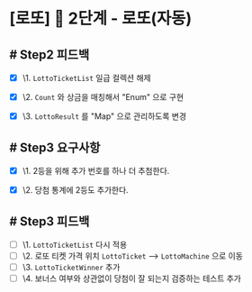 # [로또] 🚀 2단계 - 로또(자동)


## # Step2 피드백

- [x] \1. `LottoTicketList` 일급 컬렉션 해제
- [x] \2. `Count` 와 상금을 매칭해서 "Enum" 으로 구현
- [x] \3. `LottoResult` 를 "Map" 으로 관리하도록 변경


## # Step3 요구사항

- [x] \1. 2등을 위해 추가 번호를 하나 더 추첨한다.
- [x] \2. 당첨 통계에 2등도 추가한다.


## # Step3 피드백

- [ ] \1. `LottoTicketList` 다시 적용
- [ ] \2. 로또 티켓 가격 위치 `LottoTicket` --> `LottoMachine` 으로 이동
- [ ] \3. `LottoTicketWinner` 추가
- [ ] \4. 보너스 여부와 상관없이 당첨이 잘 되는지 검증하는 테스트 추가
